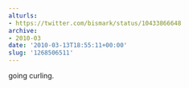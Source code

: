```yaml
---
alturls:
- https://twitter.com/bismark/status/10433866648
archive:
- 2010-03
date: '2010-03-13T18:55:11+00:00'
slug: '1268506511'
---
```


going curling.

